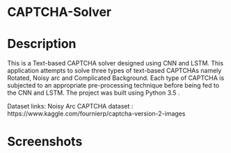 # CAPTCHA-Solver

# Description
<p>
This is a Text-based CAPTCHA solver designed using CNN and LSTM. This application attempts to solve three types of text-based CAPTCHAs namely Rotated, Noisy arc and Complicated Background. Each type of CAPTCHA is subjected to an appropriate pre-processing technique before being fed to the CNN and LSTM. The project was built using Python 3.5 .
</p>
<p>
Dataset links:
Noisy Arc CAPTCHA dataset : https://www.kaggle.com/fournierp/captcha-version-2-images
</p>

# Screenshots


